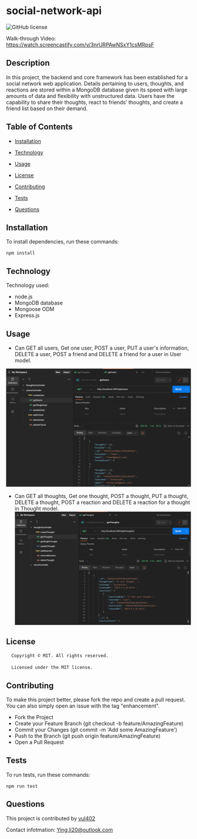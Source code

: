 # social-network-api
![GitHub license](https://img.shields.io/badge/license-MIT-yellowgreen.svg)

Walk-through Video: https://watch.screencastify.com/v/3nrURPAwNSxY1csMRpsF
## Description

In this project, the backend and core framework has been established for a social network web application. Details pertaining to users, thoughts, and reactions are stored within a MongoDB database given its speed with large amounts of data and flexibility with unstructured data. Users have the capability to share their thoughts, react to friends’ thoughts, and create a friend list based on their demand.

## Table of Contents

* [Installation](#installation)

* [Technology](#technology)

* [Usage](#usage)

* [License](#license)

* [Contributing](#contributing)

* [Tests](#tests)

* [Questions](#questions)


## Installation

To install dependencies, run these commands:

```
npm install
```

## Technology
Technology used:
- node.js
- MongoDB database
- Mongoose ODM
- Express.js

## Usage
- Can GET all users, Get one user, POST a user, PUT a user's information, DELETE a user, POST a friend and DELETE a friend for a user in User model.

![User model](./Assets/user.png)

- Can GET all thoughts, Get one thought, POST a thought, PUT a thought, DELETE a thought, POST a reaction and DELETE a reaction for a thought in Thought model.
![Thought model](./Assets/thought.png)

## License

      Copyright © MIT. All rights reserved. 
      
      Licensed under the MIT license.


## Contributing
To make this project better, please fork the repo and create a pull request. You can also simply open an issue with the tag "enhancement".

* Fork the Project
* Create your Feature Branch (git checkout -b feature/AmazingFeature)
* Commit your Changes (git commit -m 'Add some AmazingFeature')
* Push to the Branch (git push origin feature/AmazingFeature)
* Open a Pull Request

## Tests

To run tests, run these commands:

```
npm run test
```

## Questions
This project is contributed by [yul402](https://github.com/yul402/)

Contact infotmation: Ying.li20@outlook.com

